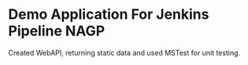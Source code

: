 # Demo Application For Jenkins Pipeline NAGP

Created WebAPI, returning static data and used MSTest for unit testing.
